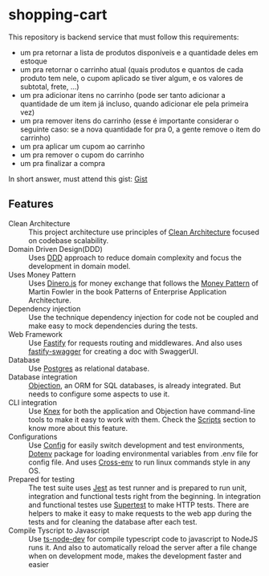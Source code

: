 # shopping-cart

This repository is backend service that must follow this requirements:

* um pra retornar a lista de produtos disponíveis e a quantidade deles em estoque
* um pra retornar o carrinho atual (quais produtos e quantos de cada produto tem nele, o cupom aplicado se tiver algum, e os valores de subtotal, frete, ...)
* um pra adicionar itens no carrinho (pode ser tanto adicionar a quantidade de um item já incluso, quando adicionar ele pela primeira vez)
* um pra remover itens do carrinho (esse é importante considerar o seguinte caso: se a nova quantidade for pra 0, a gente remove o item do carrinho)
* um pra aplicar um cupom ao carrinho
* um pra remover o cupom do carrinho
* um pra finalizar a compra

In short answer, must attend this gist: <a href="https://gist.github.com/talyssonoc/5b102985170a436bcf86ba00f929b889">Gist</a>

## Features

<dl>
  <dt>Clean Architecture</dt>
  <dd>
    This project architecture use principles of <a href="https://8thlight.com/blog/uncle-bob/2012/08/13/the-clean-architecture.html">Clean Architecture</a> focused on codebase scalability.
  </dd>
  
  <dt>Domain Driven Design(DDD)</dt>
  <dd>
    Uses <a href="https://martinfowler.com/bliki/DomainDrivenDesign.html">DDD</a> approach to reduce domain complexity and focus the development in domain model.
  </dd>
  
  <dt>Uses Money Pattern</dt>
  <dd>
    Uses <a href="https://www.npmjs.com/package/dinero.js">Dinero.js</a> for money exchange that follows the <a href="https://martinfowler.com/eaaCatalog/money.html">Money Pattern</a> of Martin Fowler in the book Patterns of Enterprise Application Architecture.
  </dd>
  
  <dt>Dependency injection</dt>
  <dd>
    Use the technique dependency injection for code not be coupled and make easy to mock dependencies during the tests.
  </dd>

<dt>Web Framework</dt>
  <dd>
    Use <a href="https://www.npmjs.com/package/fastify">Fastify</a> for requests routing and middlewares. And also uses <a href="https://www.npmjs.com/package/fastify-swagger">fastify-swagger</a> for creating a doc with SwaggerUI. 
  </dd>

<dt>Database</dt>
  <dd>
    Use <a href="https://www.postgresql.org/">Postgres</a> as relational database. 
  </dd>

<dt>Database integration</dt>
  <dd>
    <a href="https://vincit.github.io/objection.js/">Objection</a>, an ORM for SQL databases, is already integrated. But needs to configure some aspects to use it.</a>
  </dd>

<dt>CLI integration</dt>
  <dd>
    Use <a href="https://www.npmjs.com/package/knex">Knex</a> for both the application and Objection have command-line tools to make it easy to work with them. Check the <a href="#scripts">Scripts</a> section to know more about this feature.
  </dd>

<dt>Configurations</dt>
  <dd>
    Use <a href="https://www.npmjs.com/package/config">Config</a> for easily switch development and test environments, <a href="https://www.npmjs.com/package/dotenv">Dotenv</a> package for loading environmental variables from .env file for config file. And uses <a href="https://www.npmjs.com/package/cross-env">Cross-env</a> to run linux commands style in any OS.
  </dd>

<dt>Prepared for testing</dt>
  <dd>
    The test suite uses <a href="https://www.npmjs.com/package/jest">Jest</a> as test runner and is prepared to run unit, integration and functional tests right from the beginning. In integration and functional testes use <a href="https://www.npmjs.com/package/supertest">Supertest</a> to make HTTP tests. There are helpers to make it easy to make requests to the web app during the tests and for cleaning the database after each test</a>.
  </dd>

<dt>Compile Tyscript to Javascript</dt>
  <dd>
    Use <a href="https://www.npmjs.com/package/ts-node-dev">ts-node-dev</a> for compile typescript code to javascript to NodeJS runs it. And also to automatically reload the server after a file change when on development mode, makes the development faster and easier
  </dd>
</dl>
